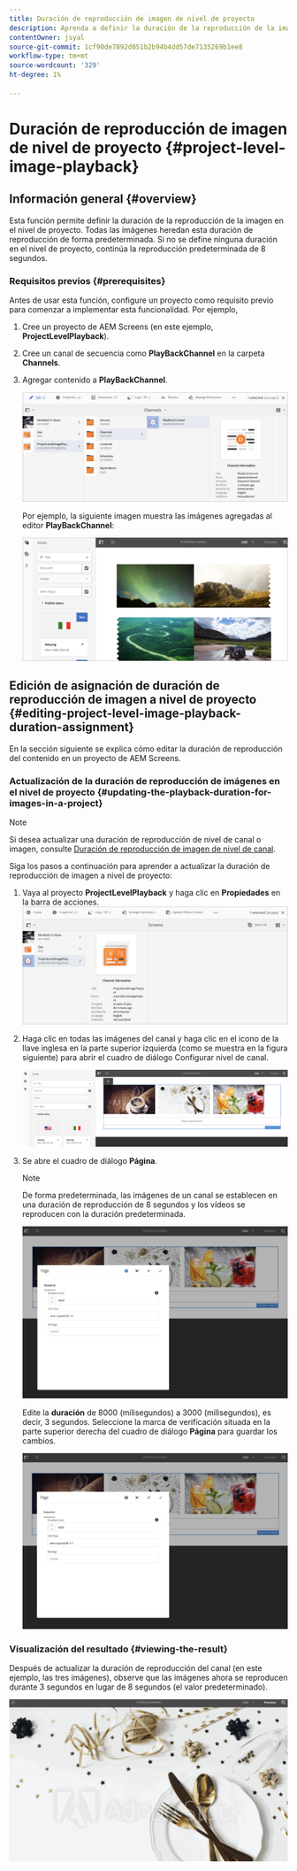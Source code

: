 ```yaml
---
title: Duración de reproducción de imagen de nivel de proyecto
description: Aprenda a definir la duración de la reproducción de la imagen en el nivel de proyecto.
contentOwner: jsyal
source-git-commit: 1cf90de7892d051b2b94b4dd57de7135269b1ee8
workflow-type: tm+mt
source-wordcount: '329'
ht-degree: 1%

---
```



# Duración de reproducción de imagen de nivel de proyecto {#project-level-image-playback}

## Información general {#overview}

Esta función permite definir la duración de la reproducción de la imagen en el nivel de proyecto. Todas las imágenes heredan esta duración de reproducción de forma predeterminada. Si no se define ninguna duración en el nivel de proyecto, continúa la reproducción predeterminada de 8 segundos.

### Requisitos previos {#prerequisites}

Antes de usar esta función, configure un proyecto como requisito previo para comenzar a implementar esta funcionalidad. Por ejemplo,

1. Cree un proyecto de AEM Screens (en este ejemplo, **ProjectLevelPlayback**).
1. Cree un canal de secuencia como **PlayBackChannel** en la carpeta **Channels**.
1. Agregar contenido a **PlayBackChannel**.

   ![recursos](assets/image_playback1.png)

   Por ejemplo, la siguiente imagen muestra las imágenes agregadas al editor **PlayBackChannel**:

   ![recursos](assets/image_playback2.png)

## Edición de asignación de duración de reproducción de imagen a nivel de proyecto {#editing-project-level-image-playback-duration-assignment}

En la sección siguiente se explica cómo editar la duración de reproducción del contenido en un proyecto de AEM Screens.

### Actualización de la duración de reproducción de imágenes en el nivel de proyecto {#updating-the-playback-duration-for-images-in-a-project}


>[!NOTE]
>
>Si desea actualizar una duración de reproducción de nivel de canal o imagen, consulte [Duración de reproducción de imagen de nivel de canal](channel-level-image-playback.md).

Siga los pasos a continuación para aprender a actualizar la duración de reproducción de imagen a nivel de proyecto:

1. Vaya al proyecto **ProjectLevelPlayback** y haga clic en **Propiedades** en la barra de acciones.
   ![recursos](assets/image_playback3.png)

1. Haga clic en todas las imágenes del canal y haga clic en el icono de la llave inglesa en la parte superior izquierda (como se muestra en la figura siguiente) para abrir el cuadro de diálogo Configurar nivel de canal.

   ![screen_shot_2019-06-25at95945am](assets/screen_shot_2019-06-25at95945am.png)

1. Se abre el cuadro de diálogo **Página**.

   >[!NOTE]
   >
   >De forma predeterminada, las imágenes de un canal se establecen en una duración de reproducción de 8 segundos y los vídeos se reproducen con la duración predeterminada.

   ![screen_shot_2019-06-25at100343am](assets/screen_shot_2019-06-25at100343am.png)

   Edite la **duración** de 8000 (milisegundos) a 3000 (milisegundos), es decir, 3 segundos. Seleccione la marca de verificación situada en la parte superior derecha del cuadro de diálogo **Página** para guardar los cambios.

   ![screen_shot_2019-06-25at101527am](assets/screen_shot_2019-06-25at101527am.png)

### Visualización del resultado {#viewing-the-result}

Después de actualizar la duración de reproducción del canal (en este ejemplo, las tres imágenes), observe que las imágenes ahora se reproducen durante 3 segundos en lugar de 8 segundos (el valor predeterminado).

![vista previa_de_canal](assets/channel_preview.gif)

